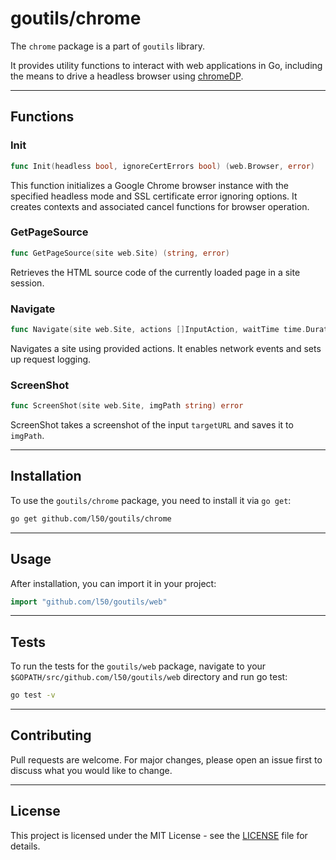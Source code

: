 # goutils/chrome

The `chrome` package is a part of `goutils` library.

It provides utility functions to interact with web applications 
in Go, including the means to drive a headless browser 
using [chromeDP](https://github.com/chromedp/chromedp).

---

## Functions

### Init

```go
func Init(headless bool, ignoreCertErrors bool) (web.Browser, error)
```

This function initializes a Google Chrome browser instance with the 
specified headless mode and SSL certificate error ignoring options. 
It creates contexts and associated cancel functions for browser operation.

### GetPageSource

```go
func GetPageSource(site web.Site) (string, error)
```

Retrieves the HTML source code of the currently loaded page in a site session.

### Navigate

```go
func Navigate(site web.Site, actions []InputAction, waitTime time.Duration) error
```

Navigates a site using provided actions. It enables network events 
and sets up request logging.

### ScreenShot

```go
func ScreenShot(site web.Site, imgPath string) error
```

ScreenShot takes a screenshot of the input `targetURL` and saves it to `imgPath`.

---

## Installation

To use the `goutils/chrome` package, you need to install it via `go get`:

```bash
go get github.com/l50/goutils/chrome
```

---

## Usage

After installation, you can import it in your project:

```go
import "github.com/l50/goutils/web"
```

---

## Tests

To run the tests for the `goutils/web` package, navigate to
your `$GOPATH/src/github.com/l50/goutils/web` directory
and run go test:

```bash
go test -v
```

---

## Contributing

Pull requests are welcome. For major changes, please
open an issue first to discuss what you would like to change.

---

## License

This project is licensed under the MIT License - see
the [LICENSE](../../LICENSE) file for details.
